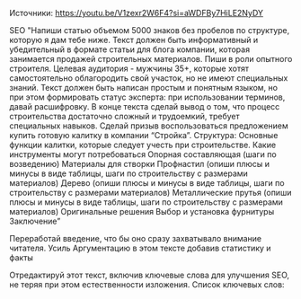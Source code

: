 Источники:
   https://youtu.be/V1zexr2W6F4?si=aWDFBy7HiLE2NyDY






SEO
   "Напиши статью объемом 5000 знаков без пробелов по структуре, которую я дам тебе ниже. Текст должен быть информативный и убедительный в формате статьи для блога компании, которая занимается продажей строительных материалов. Пиши в роли опытного строителя.
   Целевая аудитория - мужчины 35+, которые хотят самостоятельно облагородить свой участок, но не имеют специальных знаний. Текст должен быть написан простым и понятным языком, но при этом формировать статус эксперта: при использовании терминов, давай расшифровку.
   В конце текста сделай вывод о том, что процесс строительства достаточно сложный и трудоемкий, требует специальных навыков. Сделай призыв воспользоваться предложением купить готовую калитку в компании “Стройка”.
   Структура:
   Основные функции калитки, которые следует учесть при строительстве. Какие инструменты могут потребоваться
   Опорная составляющая (шаги по возведению)
   Материалы для створки
   Профнастил (опиши плюсы и минусы в виде таблицы, шаги по строительству с размерами материалов)
   Дерево (опиши плюсы и минусы в виде таблицы, шаги по строительству с размерами материалов)
   Металлические прутья (опиши плюсы и минусы в виде таблицы, шаги по строительству с размерами материалов)
   Оригинальные решения
   Выбор и установка фурнитуры
   Заключение”

   Переработай введение, что бы оно сразу захватывало внимание читателя. Усиль Аргументацию в этом тексте добавив статистику и факты

   Отредактируй этот текст, включив ключевые слова для улучшения SEO, не теряя при этом естественности изложения. Список ключевых слов: